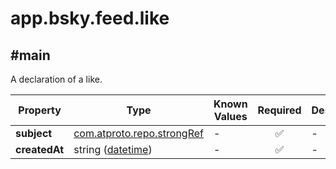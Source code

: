 # app.bsky.feed.like

## #main

A declaration of a like.

| Property | Type | Known Values | Required | Description |
| --- | --- | --- | :---: | --- |
| **subject** | [com.atproto.repo.strongRef](../../../../lexicons/com/atproto/repo/strongRef.md#com.atproto.repo.strongref) | - | ✅ | - |
| **createdAt** | string ([datetime](https://atproto.com/specs/lexicon#datetime)) | - | ✅ | - |
